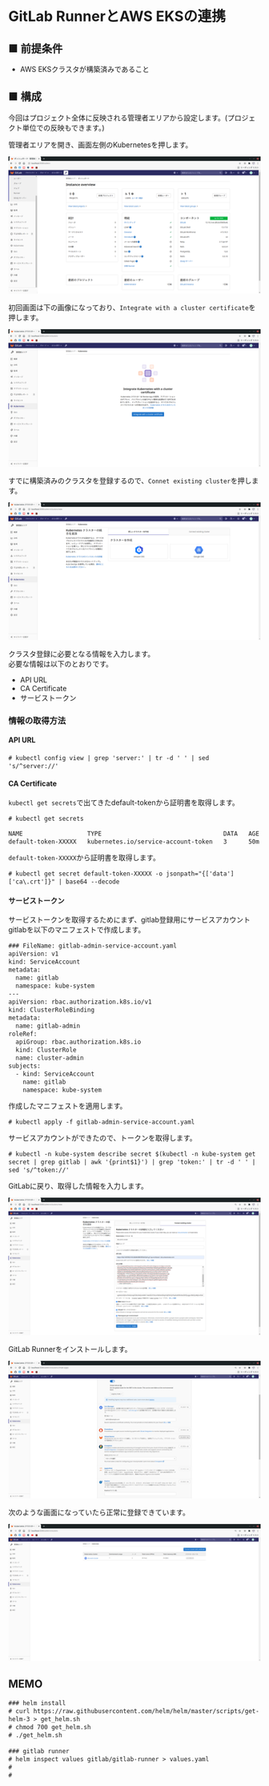 # GitLab RunnerとAWS EKSの連携
## ■ 前提条件
- AWS EKSクラスタが構築済みであること
## ■ 構成
今回はプロジェクト全体に反映される管理者エリアから設定します。(プロジェクト単位での反映もできます。)
  
管理者エリアを開き、画面左側のKubernetesを押します。
  
![Image01](./images/01.png)  
  
初回画面は下の画像になっており、`Integrate with a cluster certificate`を押します。
  
![Image02](./images/02.png)  
  
すでに構築済みのクラスタを登録するので、`Connet existing cluster`を押します。
  
![Image03](./images/03.png)  
  
クラスタ登録に必要となる情報を入力します。  
必要な情報は以下のとおりです。
- API URL
- CA Certificate
- サービストークン
  
### 情報の取得方法
#### API URL
```
# kubectl config view | grep 'server:' | tr -d ' ' | sed 's/^server://'
```
#### CA Certificate
`kubectl get secrets`で出てきたdefault-tokenから証明書を取得します。
```
# kubectl get secrets
```
```
NAME                  TYPE                                  DATA   AGE
default-token-XXXXX   kubernetes.io/service-account-token   3      50m
```
`default-token-XXXXX`から証明書を取得します。
```
# kubectl get secret default-token-XXXXX -o jsonpath="{['data']['ca\.crt']}" | base64 --decode
```
#### サービストークン
サービストークンを取得するためにまず、gitlab登録用にサービスアカウントgitlabを以下のマニフェストで作成します。
```
### FileName: gitlab-admin-service-account.yaml
apiVersion: v1
kind: ServiceAccount
metadata:
  name: gitlab
  namespace: kube-system
---
apiVersion: rbac.authorization.k8s.io/v1
kind: ClusterRoleBinding
metadata:
  name: gitlab-admin
roleRef:
  apiGroup: rbac.authorization.k8s.io
  kind: ClusterRole
  name: cluster-admin
subjects:
  - kind: ServiceAccount
    name: gitlab
    namespace: kube-system
```
作成したマニフェストを適用します。
```
# kubectl apply -f gitlab-admin-service-account.yaml
```
サービスアカウントができたので、トークンを取得します。
```
# kubectl -n kube-system describe secret $(kubectl -n kube-system get secret | grep gitlab | awk '{print$1}') | grep 'token:' | tr -d ' ' | sed 's/^token://'
```
  
GitLabに戻り、取得した情報を入力します。
  
![Image04](./images/04.png)  
  
GitLab Runnerをインストールします。
  
![Image05](./images/05.png)  
  
次のような画面になっていたら正常に登録できています。
  
![Image06](./images/06.png)  
  
## MEMO
```
### helm install
# curl https://raw.githubusercontent.com/helm/helm/master/scripts/get-helm-3 > get_helm.sh
# chmod 700 get_helm.sh
# ./get_helm.sh

### gitlab runner
# helm inspect values gitlab/gitlab-runner > values.yaml
# 
# 
```
